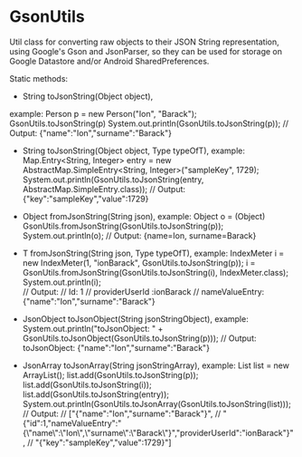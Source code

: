 # GsonUtils
Util class for converting raw objects to their JSON String representation, using Google's Gson and JsonParser, so they can be used for storage on Google Datastore and/or Android SharedPreferences.

Static methods:
- String toJsonString(Object object), 
  
example: 
Person p = new Person("Ion", "Barack");
GsonUtils.toJsonString(p)
System.out.println(GsonUtils.toJsonString(p)); 
// Output: {"name":"Ion","surname":"Barack"}

- String toJsonString(Object object, Type typeOfT),
  example:
  Map.Entry<String, Integer> entry = new AbstractMap.SimpleEntry<String, Integer>("sampleKey", 1729);
  System.out.println(GsonUtils.toJsonString(entry, AbstractMap.SimpleEntry.class)); 
  // Output: {"key":"sampleKey","value":1729}

- Object fromJsonString(String json),
  example:
  Object o = (Object) GsonUtils.fromJsonString(GsonUtils.toJsonString(p));
	System.out.println(o); 
  // Output: {name=Ion, surname=Barack}

- <T> T fromJsonString(String json, Type typeOfT),
  example:
  IndexMeter i = new IndexMeter(1, "ionBarack", GsonUtils.toJsonString(p));
  i = GsonUtils.fromJsonString(GsonUtils.toJsonString(i), IndexMeter.class);
	System.out.println(i);  
  // Output: 
  // Id: 1
  // providerUserId :ionBarack
  // nameValueEntry: {"name":"Ion","surname":"Barack"}

- JsonObject toJsonObject(String jsonStringObject),
  example:
  System.out.println("toJsonObject: " + GsonUtils.toJsonObject(GsonUtils.toJsonString(p)));
  // Output: toJsonObject: {"name":"Ion","surname":"Barack"}

- JsonArray toJsonArray(String jsonStringArray),
  example:
  List<String> list = new ArrayList<String>();
	list.add(GsonUtils.toJsonString(p));
	list.add(GsonUtils.toJsonString(i));
	list.add(GsonUtils.toJsonString(entry));
  System.out.println(GsonUtils.toJsonArray(GsonUtils.toJsonString(list)));
  // Output:
  // ["{\"name\":\"Ion\",\"surname\":\"Barack\"}",
  // "{\"id\":1,\"nameValueEntry\":\"{\\\"name\\\":\\\"Ion\\\",\\\"surname\\\":\\\"Barack\\\"}\",\"providerUserId\":\"ionBarack\"}",
  // "{\"key\":\"sampleKey\",\"value\":1729}"]
